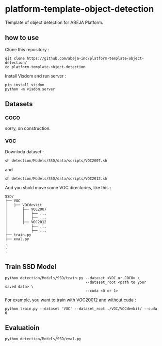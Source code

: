 # platform-template-object-detection

Template of object detection for ABEJA Platform.

## how to use

Clone this repository : 

```
git clone https://github.com/abeja-inc/platform-template-object-detection/
cd platform-template-object-detection
```

Install Visdom and run server : 

```
pip install visdom
python -m visdom.server
```

## Datasets

### COCO 

sorry, on construction.


### VOC 

Downloda dataset :

```
sh detection/Models/SSD/data/scripts/VOC2007.sh
```
and
```
sh detection/Models/SSD/data/scripts/VOC2012.sh
```

And you shold move some VOC directories, like this :

```
SSD/
├── VOC
│   ├── VOCdevkit
│       ├── VOC2007
│       │   ├── ...
│       │   ├── ...
│       ├── VOC2012
│           ├── ...
│           ├── ...
├── train.py
├── eval.py
.
.
.
```


## Train SSD Model

```
python detection/Models/SSD/train.py --dataset <VOC or COCO> \
                                     --dataset_root <path to your saved data> \
                                     --cuda <0 or 1>
```

For example, you want to train with VOC20012 and without cuda : 

```
python train.py --dataset 'VOC' --dataset_root ./VOC/VOCdevkit/ --cuda 0
```

## Evaluatioin

```
python detection/Models/SSD/eval.py
```
